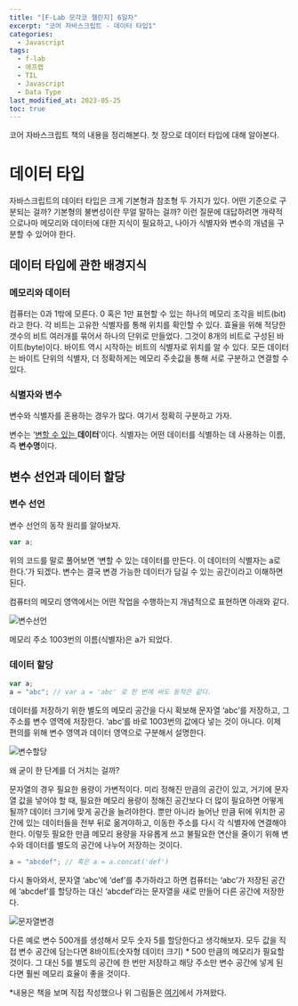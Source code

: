 ```yaml
---
title: "[F-Lab 모각코 챌린지] 6일차"
excerpt: "코어 자바스크립트 - 데이터 타입1"
categories:
  - Javascript
tags:
  - f-lab
  - 에프랩
  - TIL
  - Javascript
  - Data Type
last_modified_at: 2023-05-25
toc: true
---
```


코어 자바스크립트 책의 내용을 정리해본다. 첫 장으로 데이터 타입에 대해 알아본다.

# 데이터 타입

자바스크립트의 데이터 타입은 크게 기본형과 참조형 두 가지가 있다. 어떤 기준으로 구분되는 걸까? 기본형의 불변성이란 무얼 말하는 걸까? 이런 질문에 대답하려면 개략적으로나마 메모리와 데이터에 대한 지식이 필요하고, 나아가 식별자와 변수의 개념을 구분할 수 있어야 한다.

## 데이터 타입에 관한 배경지식

### 메모리와 데이터

컴퓨터는 0과 1밖에 모른다. 0 혹은 1만 표현할 수 있는 하나의 메모리 조각을 비트(bit)라고 한다. 각 비트는 고유한 식별자를 통해 위치를 확인할 수 있다. 효율을 위해 적당한 갯수의 비트 여러개를 묶어서 하나의 단위로 만들었다. 그것이 8개의 비트로 구성된 바이트(byte)이다. 바이트 역시 시작하는 비트의 식별자로 위치를 알 수 있다. 모든 데이터는 바이트 단위의 식별자, 더 정확하게는 메모리 주솟값을 통해 서로 구분하고 연결할 수 있다.

### 식별자와 변수

변수와 식별자를 혼용하는 경우가 많다. 여기서 정확히 구분하고 가자.

변수는 ‘<u>변할 수 있는 </u>**데이터**’이다. 식별자는 어떤 데이터를 식별하는 데 사용하는 이름, 즉 **변수명**이다.

## 변수 선언과 데이터 할당

### 변수 선언

변수 선언의 동작 원리를 알아보자.

```javascript
var a;
```

위의 코드를 말로 풀어보면 ‘변할 수 있는 데이터를 만든다. 이 데이터의 식별자는 a로 한다.’가 되겠다. 변수는 결국 변경 가능한 데이터가 담길 수 있는 공간이라고 이해하면 된다.

컴퓨터의 메모리 영역에서는 어떤 작업을 수행하는지 개념적으로 표현하면 아래와 같다.

![변수선언](https://velog.velcdn.com/images/mooongs/post/133c0608-3e08-4e38-b5f8-0f7e12d03a57/image.png)

메모리 주소 1003번의 이름(식별자)은 a가 되었다.

### 데이터 할당

```javascript
var a;
a = "abc"; // var a = 'abc' 로 한 번에 써도 동작은 같다.
```

데이터를 저장하기 위한 별도의 메모리 공간을 다시 확보해 문자열 ‘abc’를 저장하고, 그 주소를 변수 영역에 저장한다. ‘abc’를 바로 1003번의 값에다 넣는 것이 아니다. 이제 편의를 위해 변수 영역과 데이터 영역으로 구분해서 설명한다.

![변수할당](https://velog.velcdn.com/images/mooongs/post/ca32e09f-31b8-48f0-9ca7-b833fcc1812a/image.png)

왜 굳이 한 단계를 더 거치는 걸까?

문자열의 경우 필요한 용량이 가변적이다. 미리 정해진 만큼의 공간이 있고, 거기에 문자열 값을 넣어야 할 때, 필요한 메모리 용량이 정해진 공간보다 더 많이 필요하면 어떻게 될까? 데이터 크기에 맞게 공간을 늘려야한다. 뿐만 아니라 늘어난 만큼 뒤에 위치한 공간에 있는 데이터들을 전부 뒤로 옮겨야하고, 이동한 주소를 다시 각 식별자에 연결해야한다. 이렇듯 필요한 만큼 메모리 용량을 자유롭게 쓰고 불필요한 연산을 줄이기 위해 변수와 데이터를 별도의 공간에 나누어 저장하는 것이다.

```javascript
a = "abcdef"; // 혹은 a = a.concat('def')
```

다시 돌아와서, 문자열 ‘abc’에 ‘def’를 추가하라고 하면 컴퓨터는 ‘abc’가 저장된 공간에 ‘abcdef’를 할당하는 대신 ‘abcdef’라는 문자열을 새로 만들어 다른 공간에 저장한다.

![문자열변경](https://velog.velcdn.com/images/mooongs/post/f1ba69d0-f705-4871-aa2e-afc642e92eba/image.png)

다른 예로 변수 500개를 생성해서 모두 숫자 5를 할당한다고 생각해보자. 모두 값을 직접 변수 공간에 담는다면 8바이트(숫자형 데이터 크기) \* 500 만큼의 메모리가 필요할 것이다. 그 대신 5를 별도의 공간에 한 번만 저장하고 해당 주소만 변수 공간에 넣게 된다면 훨씬 메모리 효율이 좋을 것이다.

\*내용은 책을 보며 직접 작성했으나 위 그림들은 [여기](https://velog.io/@mooongs/%EC%BD%94%EC%96%B4-%EC%9E%90%EB%B0%94%EC%8A%A4%ED%81%AC%EB%A6%BD%ED%8A%B8-01%EB%8D%B0%EC%9D%B4%ED%84%B0-%ED%83%80%EC%9E%85)에서 가져왔다.
